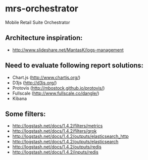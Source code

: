 # mrs-orchestrator
Mobile Retail Suite Orchestrator

## Architecture inspiration:
- http://www.slideshare.net/MantasK/logs-management

## Need to evaluate following report solutions:
- Chart.js (http://www.chartjs.org/)
- D3js (http://d3js.org/)
- Protovis (http://mbostock.github.io/protovis/)
- Fullscale (http://www.fullscale.co/dangle/)
- Kibana

## Some filters:
- http://logstash.net/docs/1.4.2/filters/metrics
- http://logstash.net/docs/1.4.2/filters/grok
- http://logstash.net/docs/1.4.2/outputs/elasticsearch_http
- http://logstash.net/docs/1.4.2/outputs/elasticsearch
- http://logstash.net/docs/1.4.2/outputs/redis
- http://logstash.net/docs/1.4.2/inputs/redis
